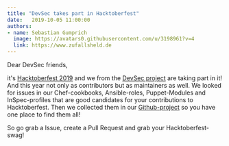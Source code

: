 ```yaml
---
title: "DevSec takes part in Hacktoberfest"
date:   2019-10-05 11:00:00
authors:
- name: Sebastian Gumprich
  image: https://avatars0.githubusercontent.com/u/3198961?v=4
  link: https://www.zufallsheld.de
---
```


Dear DevSec friends,

it's [Hacktoberfest 2019](https://hacktoberfest.digitalocean.com/) and we from the [DevSec project](https://dev-sec.io/) are taking part in it!
And this year not only as contributors but as maintainers as well.
We looked for issues in our Chef-cookbooks, Ansible-roles, Puppet-Modules and InSpec-profiles that are good candidates for your contributions to Hacktoberfest.
Then we collected them in our [Github-project](https://github.com/orgs/dev-sec/projects/2) so you have one place to find them all!

So go grab a Issue, create a Pull Request and grab your Hacktoberfest-swag!
